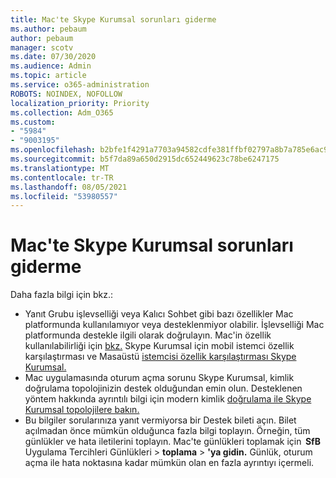 ```yaml
---
title: Mac'te Skype Kurumsal sorunları giderme
ms.author: pebaum
author: pebaum
manager: scotv
ms.date: 07/30/2020
ms.audience: Admin
ms.topic: article
ms.service: o365-administration
ROBOTS: NOINDEX, NOFOLLOW
localization_priority: Priority
ms.collection: Adm_O365
ms.custom:
- "5984"
- "9003195"
ms.openlocfilehash: b2bfe1f4291a7703a94582cdfe381ffbf02797a8b7a785e6ac9d74cf04290707
ms.sourcegitcommit: b5f7da89a650d2915dc652449623c78be6247175
ms.translationtype: MT
ms.contentlocale: tr-TR
ms.lasthandoff: 08/05/2021
ms.locfileid: "53980557"
---
```

# <a name="troubleshoot-issues-with-skype-for-business-on-mac"></a>Mac'te Skype Kurumsal sorunları giderme

Daha fazla bilgi için bkz.: 

- Yanıt Grubu işlevselliği veya Kalıcı Sohbet gibi bazı özellikler Mac platformunda kullanılamıyor veya desteklenmiyor olabilir. İşlevselliği Mac platformunda destekle ilgili olarak doğrulayın. Mac'in özellik kullanılabilirliği için [bkz.](https://technet.microsoft.com/library/Dn951412.aspx) Skype Kurumsal için mobil istemci özellik karşılaştırması ve Masaüstü [istemcisi özellik karşılaştırması Skype Kurumsal.](https://docs.microsoft.com/skypeforbusiness/plan-your-deployment/clients-and-devices/desktop-feature-comparison)
- Mac uygulamasında oturum açma sorunu Skype Kurumsal, kimlik doğrulama topolojinizin destek olduğundan emin olun. Desteklenen yöntem hakkında ayrıntılı bilgi için modern kimlik [doğrulama ile Skype Kurumsal topolojilere bakın.](https://docs.microsoft.com/skypeforbusiness/plan-your-deployment/modern-authentication/topologies-supported)  
- Bu bilgiler sorularınıza yanıt vermiyorsa bir Destek bileti açın. Bilet açılmadan önce mümkün olduğunca fazla bilgi toplayın. Örneğin, tüm günlükler ve hata iletilerini toplayın. Mac'te günlükleri toplamak için  **SfB** Uygulama Tercihleri Günlükleri  >  **toplama**  >  **'ya gidin.**  Günlük, oturum açma ile hata noktasına kadar mümkün olan en fazla ayrıntıyı içermeli.